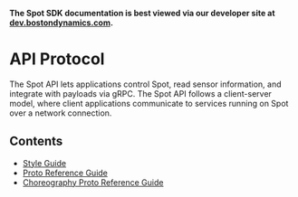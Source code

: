 <!--
Copyright (c) 2020 Boston Dynamics, Inc.  All rights reserved.

Downloading, reproducing, distributing or otherwise using the SDK Software
is subject to the terms and conditions of the Boston Dynamics Software
Development Kit License (20191101-BDSDK-SL).
-->

<p class="github-only">
<b>The Spot SDK documentation is best viewed via our developer site at <a href="https://dev.bostondynamics.com">dev.bostondynamics.com</a>. </b>
</p>

# API Protocol

The Spot API lets applications control Spot, read sensor information, and integrate with payloads via gRPC. The Spot API follows a client-server model, where client applications communicate to services running on Spot over a network connection.

## Contents

* [Style Guide](style_guide.md)
* [Proto Reference Guide](../../protos/bosdyn/api/README)
* [Choreography Proto Reference Guide](../../choreography_protos/bosdyn/api/README)